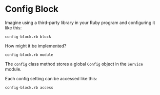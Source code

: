 # Config Block

Imagine using a third-party library in your Ruby program
and configuring it like this:

```embed
config-block.rb block
```

How might it be implemented?

```embed
config-block.rb module
```

The `config` class method
stores a global `Config` object
in the `Service` module.

Each config setting can be accessed like this:

```embed
config-block.rb access
```
